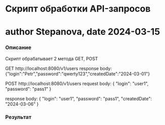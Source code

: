 # Cкрипт обработки API-запросов
# author Stepanova, date 2024-03-15

### Описание

Скрипт обрабатывает 2 метода GET, POST

GET http://localhost:8080/v1/users
response body:
{"login":"Petr","password":"qwerty123","createdDate":"2024-03-01"}

POST http://localhost:8080/v1/users
request body:
{
"login": "user1",
"password": "pass1"
}

response body:
{
"login": "user1",
"password": "pass1",
"createdDate": "2024-03-06"
}


### Результат


